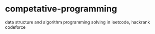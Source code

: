 # competative-programming
data structure and algorithm programming solving in leetcode, hackrank codeforce  
